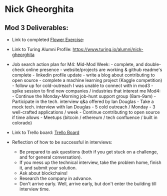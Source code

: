 # Nick Gheorghita

## Mod 3 Deliverables:

* Link to completed [Flower Exercise](https://www.canva.com/design/DACOVEem24I/2jYnv2OT9fCIiT9E1ZzS2g/view?utm_content=DACOVEem24I&utm_campaign=designshare&utm_medium=link&utm_source=sharebutton):
* Link to Turing Alumni Profile: https://www.turing.io/alumni/nick-gheorghita
* Job search action plan for M4: 
    Mid-Mod Week:
      - complete, and double-check online presence
        - website/projects are working & github readme's complete
        - linkedin profile update
        - write a blog about contributing to open source
      - complete a machine learning project (Kaggle competition)
      - follow up for cold-outreach I was unable to connect with in mod3
      - spike session to find new companies / industries that interest me
    Mod4:
      - Continue the Monday-Morning job-hunt support group (8am-9am)
      - Participate in the tech. interview q&a offered by Ian Douglas
      - Take a mock tech. interview with Ian Douglas
      - 5 cold outreach / Monday
      - 3 well-crafted applications / week
      - Continue contributing to open source if time allows
      - Meetups (bitcoin / ethereum / tech confluence / built in colorado)
      
* Link to Trello board: [Trello Board](https://trello.com/b/SQQuqDbI)
* Reflection of how to be successful in interviews: 
    - Be prepared to ask questions (both if you get stuck on a challenge, and for general conversation).
    - If you mess up the technical interview, take the problem home, finish it, and submit your solution.
    - Ask about blockchains!
    - Research the company in advance.
    - Don't arrive early. Well, arrive early, but don't enter the building till interview time. 
    
